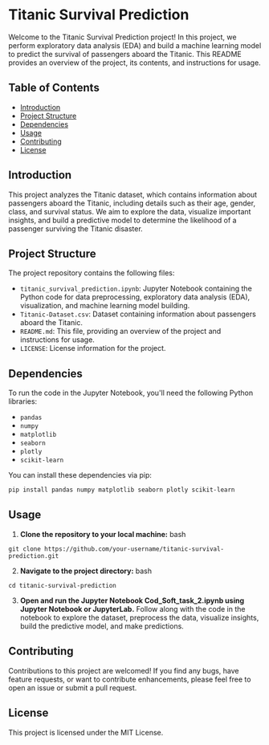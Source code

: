 # Titanic Survival Prediction

Welcome to the Titanic Survival Prediction project! In this project, we perform exploratory data analysis (EDA) and build a machine learning model to predict the survival of passengers aboard the Titanic. This README provides an overview of the project, its contents, and instructions for usage.

## Table of Contents

- [Introduction](#introduction)
- [Project Structure](#project-structure)
- [Dependencies](#dependencies)
- [Usage](#usage)
- [Contributing](#contributing)
- [License](#license)

## Introduction

This project analyzes the Titanic dataset, which contains information about passengers aboard the Titanic, including details such as their age, gender, class, and survival status. We aim to explore the data, visualize important insights, and build a predictive model to determine the likelihood of a passenger surviving the Titanic disaster.

## Project Structure

The project repository contains the following files:

- `titanic_survival_prediction.ipynb`: Jupyter Notebook containing the Python code for data preprocessing, exploratory data analysis (EDA), visualization, and machine learning model building.
- `Titanic-Dataset.csv`: Dataset containing information about passengers aboard the Titanic.
- `README.md`: This file, providing an overview of the project and instructions for usage.
- `LICENSE`: License information for the project.

## Dependencies

To run the code in the Jupyter Notebook, you'll need the following Python libraries:

- `pandas`
- `numpy`
- `matplotlib`
- `seaborn`
- `plotly`
- `scikit-learn`

You can install these dependencies via pip:

```bash
pip install pandas numpy matplotlib seaborn plotly scikit-learn
```
## Usage

1. **Clone the repository to your local machine:**
bash
```
git clone https://github.com/your-username/titanic-survival-prediction.git
```
2. **Navigate to the project directory:**
bash
```
cd titanic-survival-prediction
```
3. **Open and run the Jupyter Notebook Cod_Soft_task_2.ipynb using Jupyter Notebook or JupyterLab.**
Follow along with the code in the notebook to explore the dataset, preprocess the data, visualize insights, build the predictive model, and make predictions.
## Contributing
Contributions to this project are welcomed! If you find any bugs, have feature requests, or want to contribute enhancements, please feel free to open an issue or submit a pull request.

## License
This project is licensed under the MIT License.
